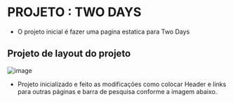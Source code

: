 # PROJETO : TWO DAYS

- O projeto inicial é fazer uma pagina estatica para Two Days
## Projeto de layout do projeto
![image](https://github.com/user-attachments/assets/d38a0f32-5ced-4be3-be64-4b9f53460e12)

- Projeto inicializado e feito as modificações como colocar Header e links para outras páginas
e barra de pesquisa conforme a imagem abaixo.


